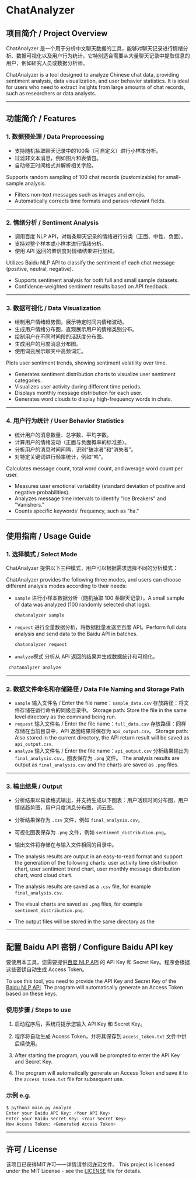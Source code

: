 # ChatAnalyzer

## 项目简介 / Project Overview

ChatAnalyzer 是一个用于分析中文聊天数据的工具，能够对聊天记录进行情绪分析、数据可视化以及用户行为统计。它特别适合需要从大量聊天记录中提取信息的用户，例如研究人员或数据分析师。

ChatAnalyzer is a tool designed to analyze Chinese chat data, providing sentiment analysis, data visualization, and user behavior statistics. It is ideal for users who need to extract insights from large amounts of chat records, such as researchers or data analysts.

---

## 功能简介 / Features

### 1. 数据预处理 / Data Preprocessing
- 支持随机抽取聊天记录中的100条（可自定义）进行小样本分析。
- 过滤非文本消息，例如图片和表情包。
- 自动修正时间格式并解析相关字段。

Supports random sampling of 100 chat records (customizable) for small-sample analysis.  
- Filters non-text messages such as images and emojis.  
- Automatically corrects time formats and parses relevant fields.

---

### 2. 情绪分析 / Sentiment Analysis
- 调用百度 NLP API，对每条聊天记录的情绪进行分类（正面、中性、负面）。
- 支持对整个样本或小样本进行情绪分析。
- 使用 API 返回的置信度对情绪结果进行加权。

Utilizes Baidu NLP API to classify the sentiment of each chat message (positive, neutral, negative).  
- Supports sentiment analysis for both full and small sample datasets.  
- Confidence-weighted sentiment results based on API feedback.

---

### 3. 数据可视化 / Data Visualization
- 绘制用户情绪趋势图，展示特定时间内情绪波动。
- 生成用户情绪分布图，直观展示用户的情绪类别分布。
- 绘制用户在不同时间段的活跃度分布图。
- 生成用户的月度消息分布图。
- 使用词云展示聊天中高频词汇。

Plots user sentiment trends, showing sentiment volatility over time.  
- Generates sentiment distribution charts to visualize user sentiment categories.  
- Visualizes user activity during different time periods.  
- Displays monthly message distribution for each user.  
- Generates word clouds to display high-frequency words in chats.

---

### 4. 用户行为统计 / User Behavior Statistics
- 统计用户的消息数量、总字数、平均字数。
- 计算用户的情绪波动（正面与负面概率的标准差）。
- 分析用户的消息时间间隔，识别“破冰者”和“消失者”。
- 对特定关键词进行频率统计，例如“哈”。

Calculates message count, total word count, and average word count per user.  
- Measures user emotional variability (standard deviation of positive and negative probabilities).  
- Analyzes message time intervals to identify "Ice Breakers" and "Vanishers."  
- Counts specific keywords' frequency, such as "ha."

---

## 使用指南 / Usage Guide

### 1. 选择模式 / Select Mode
ChatAnalyzer 提供以下三种模式，用户可以根据需求选择不同的分析模式：

ChatAnalyzer provides the following three modes, and users can choose different analysis modes according to their needs:

- `sample`
  进行小样本数据分析（随机抽取 100 条聊天记录）。A small sample of data was analyzed (100 randomly selected chat logs).
  ```bash
  chatanalyzer sample
  ```
- `request`
  进行全量数据分析，将数据批量发送至百度 API。Perform full data analysis and send data to the Baidu API in batches.
  ```bash
  chatanalyzer request
  ```
- `analyze`模式
  分析从 API 返回的结果并生成数据统计和可视化。
 ```bash
  chatanalyzer analyze
  ``` 

---

### 2. 数据文件命名和存储路径 / Data File Naming and Storage Path
- `sample` 
  输入文件名 / Enter the file name：`sample_data.csv`
  存放路径：将文件存储在运行命令的同级目录中。
  Storage path: Store the file in the same level directory as the command being run.
- `request` 
  输入文件名 / Enter the file name：`full_data.csv`
  存放路径：同样存储在当前目录中，API 返回结果将保存为 `api_output.csv`。
  Storage path: Also stored in the current directory, the API return result will be saved as `api_output.csv`.
- `analyze` 
  输入文件名 / Enter the file name：`api_output.csv`
  分析结果输出为 `final_analysis.csv`，图表保存为 `.png` 文件。
  The analysis results are output as `final_analysis.csv` and the charts are saved as `.png` files.

---

### 3. 输出结果 / Output
- 分析结果以易读格式输出，并支持生成以下图表：用户活跃时间分布图，用户情绪趋势图，用户月度消息分布图，词云图。
- 分析结果保存为 `.csv` 文件，例如 `final_analysis.csv`。
- 可视化图表保存为 `.png` 文件，例如 `sentiment_distribution.png`。
- 输出文件将存储在与输入文件相同的目录中。

- The analysis results are output in an easy-to-read format and support the generation of the following charts: user activity time distribution chart, user sentiment trend chart, user monthly message distribution chart, word cloud chart.
- The analysis results are saved as a `.csv` file, for example `final_analysis.csv`.
- The visual charts are saved as `.png` files, for example `sentiment_distribution.png`.
- The output files will be stored in the same directory as the

---

## 配置 Baidu API 密钥 / Configure Baidu API key

要使用本工具，您需要提供[百度 NLP API](https://ai.baidu.com/ai-doc/REFERENCE/Ck3dwjgn3) 的 API Key 和 Secret Key。程序会根据这些密钥自动生成 Access Token。

To use this tool, you need to provide the API Key and Secret Key of the [Baidu NLP API](https://ai.baidu.com/ai-doc/REFERENCE/Ck3dwjgn3). The program will automatically generate an Access Token based on these keys.

### 使用步骤 / Steps to use

1. 启动程序后，系统将提示您输入 API Key 和 Secret Key。
2. 程序将自动生成 Access Token，并将其保存到 `access_token.txt` 文件中供后续使用。

1. After starting the program, you will be prompted to enter the API Key and Secret Key.
2. The program will automatically generate an Access Token and save it to the `access_token.txt` file for subsequent use.

### 示例 e.g.

```bash
$ python3 main.py analyze
Enter your Baidu API Key: <Your API Key>
Enter your Baidu Secret Key: <Your Secret Key>
New Access Token: <Generated Access Token>
```

--- 

## 许可 / License
该项目已获得MIT许可——详情请参阅[许可](LICENSE)文件。
This project is licensed under the MIT License - see the [LICENSE](LICENSE) file for details.
